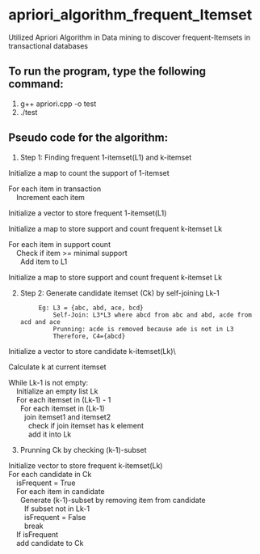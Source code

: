 # apriori_algorithm_frequent_Itemset
Utilized Apriori Algorithm in Data mining to discover frequent-Itemsets in transactional databases
## To run the program, type the following command:
1. g++ apriori.cpp -o test
2. ./test

## Pseudo code for the algorithm:
1. Step 1: Finding frequent 1-itemset(L1) and k-itemset

Initialize a map to count the support of 1-itemset

For each item in transaction\
&nbsp;&nbsp;&nbsp;&nbsp;Increment each item

Initialize a vector to store frequent 1-itemset(L1)

Initialize a map to store support and count frequent k-itemset Lk

For each item in support count\
&nbsp;&nbsp;&nbsp;&nbsp;Check if item >= minimal support\
&nbsp;&nbsp;&nbsp;&nbsp;&nbsp;&nbsp;Add item to L1

Initialize a map to store support and count frequent k-itemset Lk


2. Step 2: Generate candidate itemset (Ck) by self-joining Lk-1
   
            Eg: L3 = {abc, abd, ace, bcd}
                Self-Join: L3*L3 where abcd from abc and abd, acde from acd and ace
                Prunning: acde is removed because ade is not in L3
                Therefore, C4={abcd}

Initialize a vector to store candidate k-itemset(Lk)\

Calculate k at current itemset

While Lk-1 is not empty:\
&nbsp;&nbsp;&nbsp;&nbsp;Initialize an empty list Lk\
&nbsp;&nbsp;&nbsp;&nbsp;For each itemset in (Lk-1) - 1\
&nbsp;&nbsp;&nbsp;&nbsp;&nbsp;&nbsp;For each itemset in (Lk-1)\
&nbsp;&nbsp;&nbsp;&nbsp;&nbsp;&nbsp;&nbsp;&nbsp;join itemset1 and itemset2\
&nbsp;&nbsp;&nbsp;&nbsp;&nbsp;&nbsp;&nbsp;&nbsp;&nbsp;&nbsp;check if join itemset has k element\
&nbsp;&nbsp;&nbsp;&nbsp;&nbsp;&nbsp;&nbsp;&nbsp;&nbsp;&nbsp;add it into Lk

3. Prunning Ck by checking (k-1)-subset

Initialize vector to store frequent k-itemset(Lk)\
For each candidate in Ck\
&nbsp;&nbsp;&nbsp;&nbsp;isFrequent = True\
&nbsp;&nbsp;&nbsp;&nbsp;For each item in candidate\
&nbsp;&nbsp;&nbsp;&nbsp;&nbsp;&nbsp;Generate (k-1)-subset by removing item from candidate\
&nbsp;&nbsp;&nbsp;&nbsp;&nbsp;&nbsp;&nbsp;&nbsp;If subset not in Lk-1\
&nbsp;&nbsp;&nbsp;&nbsp;&nbsp;&nbsp;&nbsp;&nbsp;isFrequent = False\
&nbsp;&nbsp;&nbsp;&nbsp;&nbsp;&nbsp;&nbsp;&nbsp;break\
&nbsp;&nbsp;&nbsp;&nbsp;If isFrequent\
&nbsp;&nbsp;&nbsp;&nbsp;add candidate to Ck
